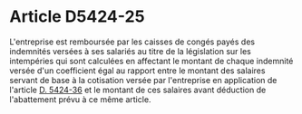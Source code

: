 # Article D5424-25

  
L'entreprise est remboursée par les caisses de congés payés des indemnités versées à ses salariés au titre de la législation sur les intempéries qui sont calculées en affectant le montant de chaque indemnité versée d'un coefficient égal au rapport entre le montant des salaires servant de base à la cotisation versée par l'entreprise en application de l'article [D. 5424-36][1] et le montant de ces salaires avant déduction de l'abattement prévu à ce même article.

 [1]: /affichCodeArticle.do?cidTexte=LEGITEXT000006072050&idArticle=LEGIARTI000018496488&dateTexte=&categorieLien=cid